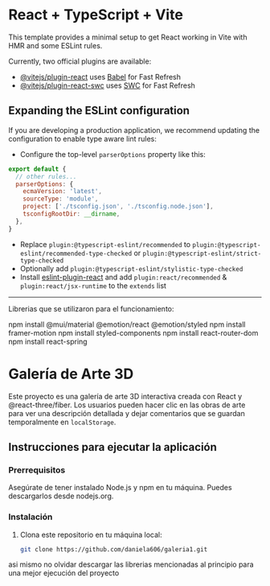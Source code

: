 # React + TypeScript + Vite

This template provides a minimal setup to get React working in Vite with HMR and some ESLint rules.

Currently, two official plugins are available:

- [@vitejs/plugin-react](https://github.com/vitejs/vite-plugin-react/blob/main/packages/plugin-react/README.md) uses [Babel](https://babeljs.io/) for Fast Refresh
- [@vitejs/plugin-react-swc](https://github.com/vitejs/vite-plugin-react-swc) uses [SWC](https://swc.rs/) for Fast Refresh

## Expanding the ESLint configuration

If you are developing a production application, we recommend updating the configuration to enable type aware lint rules:

- Configure the top-level `parserOptions` property like this:

```js
export default {
  // other rules...
  parserOptions: {
    ecmaVersion: 'latest',
    sourceType: 'module',
    project: ['./tsconfig.json', './tsconfig.node.json'],
    tsconfigRootDir: __dirname,
  },
}
```

- Replace `plugin:@typescript-eslint/recommended` to `plugin:@typescript-eslint/recommended-type-checked` or `plugin:@typescript-eslint/strict-type-checked`
- Optionally add `plugin:@typescript-eslint/stylistic-type-checked`
- Install [eslint-plugin-react](https://github.com/jsx-eslint/eslint-plugin-react) and add `plugin:react/recommended` & `plugin:react/jsx-runtime` to the `extends` list



-----------------------------------------------------------------------------------------
Librerias que se utilizaron para el funcionamiento:

npm install @mui/material @emotion/react @emotion/styled
npm install framer-motion
npm install styled-components
npm install react-router-dom
npm install react-spring

# Galería de Arte 3D

Este proyecto es una galería de arte 3D interactiva creada con React y @react-three/fiber. Los usuarios pueden hacer clic en las obras de arte para ver una descripción detallada y dejar comentarios que se guardan temporalmente en `localStorage`.

## Instrucciones para ejecutar la aplicación

### Prerrequisitos

Asegúrate de tener instalado Node.js y npm en tu máquina. Puedes descargarlos desde nodejs.org.

### Instalación

1. Clona este repositorio en tu máquina local:
   ```bash
   git clone https://github.com/daniela606/galeria1.git


asi mismo no olvidar descargar las librerias mencionadas al principio para una mejor ejecución del proyecto